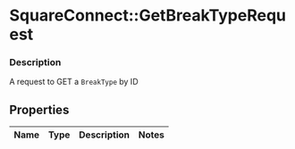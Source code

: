 # SquareConnect::GetBreakTypeRequest

### Description

A request to GET a `BreakType` by ID

## Properties
Name | Type | Description | Notes
------------ | ------------- | ------------- | -------------


